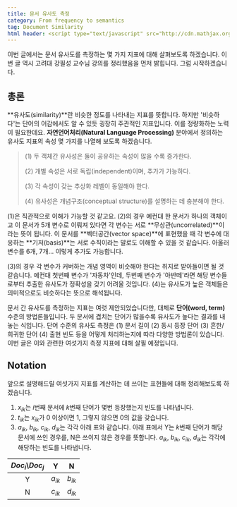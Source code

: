 ```yaml
---
title: 문서 유사도 측정
category: From frequency to semantics
tag: Document Similarity
html header: <script type="text/javascript" src="http://cdn.mathjax.org/mathjax/latest/MathJax.js?config=TeX-AMS_SVG"></script>
---
```


이번 글에서는 문서 유사도를 측정하는 몇 가지 지표에 대해 살펴보도록 하겠습니다. 이번 글 역시 고려대 강필성 교수님 강의를 정리했음을 먼저 밝힙니다. 그럼 시작하겠습니다.



## 총론

**유사도(similarity)**란 비슷한 정도를 나타내는 지표를 뜻합니다. 하지만 '비슷하다'는 단어의 어감에서도 알 수 있듯 굉장히 주관적인 지표입니다. 이를 정량화하는 노력이 필요한데요. **자연언어처리(Natural Language Processing)** 분야에서 정의하는 유사도 지표의 속성 몇 가지를 나열해 보도록 하겠습니다.

> (1) 두 객체간 유사성은 둘이 공유하는 속성이 많을 수록 증가한다.
>
> (2) 개별 속성은 서로 독립(independent)이며, 추가가 가능하다.
>
> (3) 각 속성이 갖는 추상화 레벨이 동일해야 한다.
>
> (4) 유사성은 개념구조(conceptual structure)를 설명하는 데 충분해야 한다.

(1)은 직관적으로 이해가 가능할 것 같고요. (2)의 경우 예컨대 한 문서가 하나의 객체이고 이 문서가 5개 변수로 이뤄져 있다면 각 변수는 서로 **무상관(uncorrelated)**이라는 뜻이 됩니다. 이 문서를 **벡터공간(vector space)**에 표현했을 때 각 변수에 대응하는 **기저(basis)**는 서로 수직이라는 말로도 이해할 수 있을 것 같습니다. 아울러 변수를 6개, 7개... 이렇게 추가도 가능합니다.

(3)의 경우 각 변수가 커버하는 개념 영역이 비슷해야 한다는 취지로 받아들이면 될 것 같습니다. 예컨대 첫번째 변수가 '자동차'인데, 두번째 변수가 '아반떼'라면 해당 변수들로부터 추출한 유사도가 정확성을 갖기 어려울 것입니다. (4)는 유사도가 높은 객체들은 의미적으로도 비슷하다는 뜻으로 해석됩니다.

문서 간 유사도를 측정하는 지표는 여럿 제안되었습니다만, 대체로 **단어(word, term)** 수준의 방법론들입니다. 두 문서에 겹치는 단어가 많을수록 유사도가 높다는 결과를 내놓는 식입니다. 단어 수준의 유사도 측정은 (1) 문서 길이 (2) 동시 등장 단어 (3) 흔한/희귀한 단어 (4) 출현 빈도 등을 어떻게 처리하는지에 따라 다양한 방법론이 있습니다. 이번 글은 이와 관련한 여섯가지 측정 지표에 대해 살필 예정입니다.



## Notation

앞으로 설명해드릴 여섯가지 지표를 계산하는 데 쓰이는 표현들에 대해 정리해보도록 하겠습니다.

1. $x_{ik}$는 $i$번째 문서에 $k$번째 단어가 몇번 등장했는지 빈도를 나타냅니다.
2. $t_{ik}$는 $x_{ik}$가 0 이상이면 1, 그렇지 않으면 0의 값을 갖습니다.
3. $a_{ik}$, $b_{ik}$, $c_{ik}$, $d_{ik}$는 각각 아래 표와 같습니다. 아래 표에서 Y는 $k$번째 단어가 해당 문서에 쓰인 경우를, N은 쓰이지 않은 경우를 뜻합니다. $a_{ik}$, $b_{ik}$, $c_{ik}$, $d_{ik}$는 각각에 해당하는 빈도를 나타냅니다. 

| $Doc_i$\\$Doc_j$ |    Y     |    N     |
| :--------------: | :------: | :------: |
|        Y         | $a_{ik}$ | $b_{ik}$ |
|        N         | $c_{ik}$ | $d_{ik}$ |

